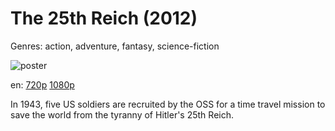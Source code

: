 # The 25th Reich (2012)

Genres: action, adventure, fantasy, science-fiction

![poster](http://image.tmdb.org/t/p/w500/vuG2IihRPdgoRPTngGEnVDMFpte.jpg)

en:
  [720p](magnet:?xt=urn:btih:775DC59F04EDB9C5DD44E8FF86FD5529EC6586BA&tr=udp://glotorrents.pw:6969/announce&tr=udp://tracker.opentrackr.org:1337/announce&tr=udp://torrent.gresille.org:80/announce&tr=udp://tracker.openbittorrent.com:80&tr=udp://tracker.coppersurfer.tk:6969&tr=udp://tracker.leechers-paradise.org:6969&tr=udp://p4p.arenabg.ch:1337&tr=udp://tracker.internetwarriors.net:1337)
  [1080p](magnet:?xt=urn:btih:E23C8555789CDA3327275CDA982408948FEA49EA&tr=udp://glotorrents.pw:6969/announce&tr=udp://tracker.opentrackr.org:1337/announce&tr=udp://torrent.gresille.org:80/announce&tr=udp://tracker.openbittorrent.com:80&tr=udp://tracker.coppersurfer.tk:6969&tr=udp://tracker.leechers-paradise.org:6969&tr=udp://p4p.arenabg.ch:1337&tr=udp://tracker.internetwarriors.net:1337)
  


In 1943, five US soldiers are recruited by the OSS for a time travel mission to save the world from the tyranny of Hitler's 25th Reich.